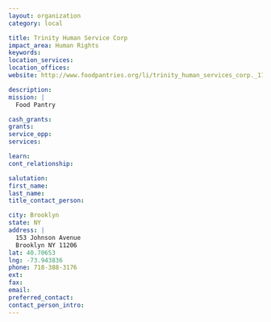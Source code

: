 ```yaml
---
layout: organization
category: local

title: Trinity Human Service Corp
impact_area: Human Rights
keywords: 
location_services: 
location_offices: 
website: http://www.foodpantries.org/li/trinity_human_services_corp._11206

description: 
mission: |
  Food Pantry

cash_grants: 
grants: 
service_opp: 
services: 

learn: 
cont_relationship: 

salutation: 
first_name: 
last_name: 
title_contact_person: 

city: Brooklyn
state: NY
address: |
  153 Johnson Avenue  
  Brooklyn NY 11206
lat: 40.70653
lng: -73.943836
phone: 718-388-3176
ext: 
fax: 
email: 
preferred_contact: 
contact_person_intro: 
---
```

